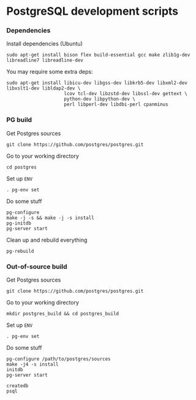 PostgreSQL development scripts
==============================

### Dependencies

Install dependencies (Ubuntu)
```shell
sudo apt-get install bison flex build-essential gcc make zlib1g-dev libreadline7 libreadline-dev
```

You may require some extra deps:
```shell
sudo apt-get install libicu-dev libgss-dev libkrb5-dev libxml2-dev libxslt1-dev libldap2-dev \
                     lcov tcl-dev libzstd-dev libssl-dev gettext \
                     python-dev libpython-dev \
                     perl libperl-dev libdbi-perl cpanminus
```

### PG build

Get Postgres sources
```shell
git clone https://github.com/postgres/postgres.git
```

Go to your working directory
```shell
cd postgres
```

Set up `ENV`
```shell
. pg-env set
```

Do some stuff
```shell
pg-configure
make -j -s && make -j -s install
pg-initdb
pg-server start
```

Clean up and rebuild everything
```shell
pg-rebuild
```

### Out-of-source build
Get Postgres sources
```shell
git clone https://github.com/postgres/postgres.git
```

Go to your working directory
```shell
mkdir postgres_build && cd postgres_build
```

Set up `ENV`
```shell
. pg-env set
```

Do some stuff
```shell
pg-configure /path/to/postgres/sources
make -j4 -s install
initdb
pg-server start
```

```shell
createdb
psql
```
